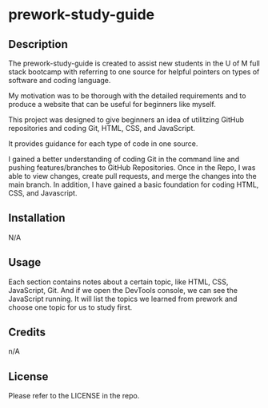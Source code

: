 # prework-study-guide


## Description

The prework-study-guide is created to assist new students in the U of M full stack bootcamp with referring to one source for helpful pointers on types of software and coding language.

My motivation was to be thorough with the detailed requirements and to produce a website that can be useful for beginners like myself.

This project was designed to give beginners an idea of utilitzing GitHub repositories and coding Git, HTML, CSS, and JavaScript.

It provides guidance for each type of code in one source.

I gained a better understanding of coding Git in the command line and pushing features/branches to GitHub Repositories. Once in the Repo, I was able to view changes, create pull requests, and merge the changes into the main branch. In addition, I have gained a basic foundation for coding HTML, CSS, and Javascript. 


## Installation

N/A

## Usage

Each section contains notes about a certain topic, like HTML, CSS, JavaScript, Git. And if we open the DevTools console, we can see the JavaScript running. It will list the topics we learned from prework and choose one topic for us to study first.

## Credits

n/A

## License

Please refer to the LICENSE in the repo.
